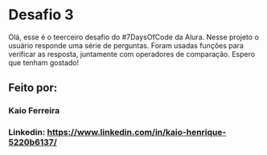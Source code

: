 # Desafio 3
Olá, esse é o teerceiro desafio do #7DaysOfCode da Alura. Nesse projeto o usuário responde uma série de perguntas. Foram usadas funções para verificar as resposta, 
juntamente com operadores de comparação. Espero que tenham gostado!
## Feito por:

### Kaio Ferreira

### Linkedin: https://www.linkedin.com/in/kaio-henrique-5220b6137/
